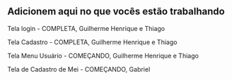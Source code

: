 ## Adicionem aqui no que vocês estão trabalhando 

Tela login - COMPLETA, Guilherme Henrique e Thiago

Tela Cadastro - COMPLETA, Guilherme Henrique e Thiago

Tela Menu Usuário - COMEÇANDO, Guilherme Henrique e Thiago

Tela de Cadastro de Mei - COMEÇANDO, Gabriel
